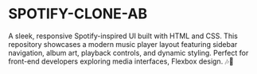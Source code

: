 # SPOTIFY-CLONE-AB
A sleek, responsive Spotify-inspired UI built with HTML and CSS. This repository showcases a modern music player layout featuring sidebar navigation, album art, playback controls, and dynamic styling. Perfect for front-end developers exploring media interfaces, Flexbox design. 🎶💚
